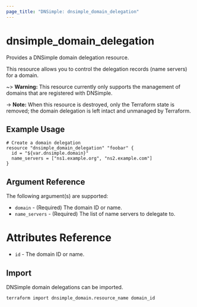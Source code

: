 ```yaml
---
page_title: "DNSimple: dnsimple_domain_delegation"
---
```


# dnsimple\_domain\_delegation

Provides a DNSimple domain delegation resource.

This resource allows you to control the delegation records (name servers) for a domain.

~> **Warning:** This resource currently only supports the management of domains that are registered with DNSimple.

-> **Note:** When this resource is destroyed, only the Terraform state is removed; the domain delegation is left intact and unmanaged by Terraform.

## Example Usage

```hcl
# Create a domain delegation
resource "dnsimple_domain_delegation" "foobar" {
  id = "${var.dnsimple.domain}"
  name_servers = ["ns1.example.org", "ns2.example.com"]
}
```

## Argument Reference

The following argument(s) are supported:

* `domain` - (Required) The domain ID or name.
* `name_servers` - (Required) The list of name servers to delegate to.

# Attributes Reference

* `id` - The domain ID or name.

## Import

DNSimple domain delegations can be imported.

```bash
terraform import dnsimple_domain.resource_name domain_id
```

